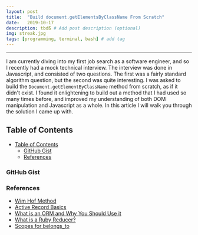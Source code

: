 ```yaml
---
layout: post
title:  "Build document.getElementsByClassName From Scratch"
date:   2019-10-17
description: tbdß # Add post description (optional)
img: streak.jpg
tags: [programming, terminal, bash] # add tag
---
```

---

I am currently diving into my first job search as a software engineer, and so I recently had a mock technical interview. The interview was done in Javascript, and consisted of two questions. The first was a fairly standard algorithm question, but the second was quite interesting. I was asked to build the `Document.getElementByClassName` method from scratch, as if it didn't exist. I found it enlightening to build out a method that I had used so many times before, and improved my understanding of both DOM manipulation and Javascript as a whole. In this article I will walk you through the solution I came up with.

## Table of Contents

- [Table of Contents](#table-of-contents)
  - [GitHub Gist](#github-gist)
  - [References](#references)



### GitHub Gist

<script src="https://gist.github.com/shanelonergan/b86a6704ca1e7d7c9a4a610c8f363ee6.js"></script>

### References

- [Wim Hof Method](https://www.wimhofmethod.com/)
- [Active Record Basics](https://guides.rubyonrails.org/active_record_basics.html)
- [What is an ORM and Why You Should Use it](https://blog.bitsrc.io/what-is-an-orm-and-why-you-should-use-it-b2b6f75f5e2a)
- [What is a Ruby Reducer?](https://mixandgo.com/learn/what-is-a-ruby-reducer)
- [Scopes for belongs_to](https://edgeguides.rubyonrails.org/association_basics.html#scopes-for-Belongs-to)
